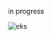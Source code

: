 in progress

![eks](https://github.com/user-attachments/assets/fb6d5f9b-661b-41c9-877a-001635d7ecf0)
